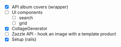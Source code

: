 - [x] API album covers (wrapper)
- [ ] UI components
  - [ ] search
  - [ ] grid
- [x] CollageGenerator
- [ ] Zazzle API - hook an image with a template product
- [x] Setup (rails)

